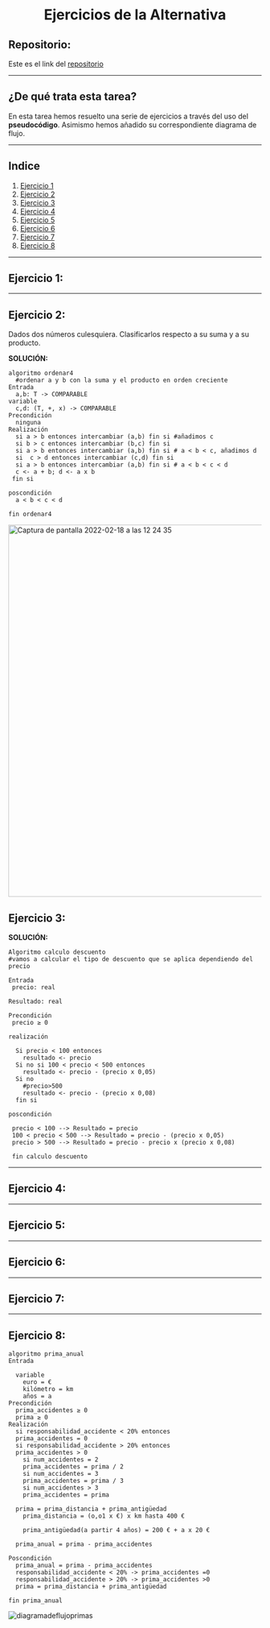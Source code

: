 <h1 align="center">	Ejercicios  de la Alternativa</h1>

<h2>Repositorio:</h2>

Este es el link del [repositorio](https://github.com/albabernal03/Alternativa-ejercicios-)
***
<h2>¿De qué trata esta tarea?</h2>

En esta tarea hemos resuelto una serie de ejercicios a través del uso del **pseudocódigo**. Asimismo hemos añadido su correspondiente diagrama de flujo.
***

## Indice
1. [Ejercicio 1](#id1)
2. [Ejercicio 2](#id2)
3. [Ejercicio 3](#id3)
4. [Ejercicio 4](#id4)
5. [Ejercicio 5](#id5)
6. [Ejercicio 6](#id6)
7. [Ejercicio 7](#id7)
8. [Ejercicio 8](#id8)

***

## Ejercicio 1:<a name="id1"></a>
***


## Ejercicio 2:<a name="id2"></a> 
Dados dos números culesquiera.
Clasificarlos respecto a su suma y a su producto.

**SOLUCIÓN:**
```
algoritmo ordenar4
  #ordenar a y b con la suma y el producto en orden creciente
Entrada
  a,b: T -> COMPARABLE
variable
  c,d: (T, +, x) -> COMPARABLE
Precondición
  ninguna
Realización
  si a > b entonces intercambiar (a,b) fin si #añadimos c
  si b > c entonces intercambiar (b,c) fin si 
  si a > b entonces intercambiar (a,b) fin si # a < b < c, añadimos d
  si  c > d entonces intercambiar (c,d) fin si
  si a > b entonces intercambiar (a,b) fin si # a < b < c < d
  c <- a + b; d <- a x b
 fin si 

poscondición
  a < b < c < d

fin ordenar4 
```
<img width="739" alt="Captura de pantalla 2022-02-18 a las 12 24 35" src="https://user-images.githubusercontent.com/91721668/154678490-577d4439-49ac-42af-87e6-3cece4e09a7d.png">


## Ejercicio 3:<a name="id3"></a>

**SOLUCIÓN:**
```
Algoritmo calculo descuento
#vamos a calcular el tipo de descuento que se aplica dependiendo del precio

Entrada
 precio: real 

Resultado: real

Precondición 
 precio ≥ 0

realización

  Si precio < 100 entonces
    resultado <- precio
  Si no si 100 < precio < 500 entonces
    resultado <- precio - (precio x 0,05)
  Si no
    #precio>500
    resultado <- precio - (precio x 0,08)
  fin si
  
poscondición

 precio < 100 --> Resultado = precio
 100 < precio < 500 --> Resultado = precio - (precio x 0,05)
 precio > 500 --> Resultado = precio - precio x (precio x 0,08)

 fin calculo descuento
 ``` 
 ***

## Ejercicio 4:<a name="id4"></a>
***

## Ejercicio 5:<a name="id5"></a>
***

## Ejercicio 6:<a name="id6"></a>
***

## Ejercicio 7:<a name="id7"></a>
***

## Ejercicio 8:<a name="id8"></a>
```
algoritmo prima_anual
Entrada

  variable
    euro = €
    kilómetro = km
    años = a
Precondición
  prima_accidentes ≥ 0
  prima ≥ 0
Realización
  si responsabilidad_accidente < 20% entonces
  prima_accidentes = 0
  si responsabilidad_accidente > 20% entonces
  prima_accidentes > 0 
    si num_accidentes = 2
    prima_accidentes = prima / 2
    si num_accidentes = 3
    prima_accidentes = prima / 3
    si num_accidentes > 3
    prima_accidentes = prima

  prima = prima_distancia + prima_antigüedad
    prima_distancia = (o,o1 x €) x km hasta 400 €

    prima_antigüedad(a partir 4 años) = 200 € + a x 20 €

  prima_anual = prima - prima_accidentes

Poscondición
  prima_anual = prima - prima_accidentes
  responsabilidad_accidente < 20% -> prima_accidentes =0
  responsabilidad_accidente > 20% -> prima_accidentes >0
  prima = prima_distancia + prima_antigüedad

fin prima_anual
```

![diagramadeflujoprimas](https://user-images.githubusercontent.com/91721668/154678448-b81ff449-1302-43bd-ab6f-639ef2fb4a7f.png)


